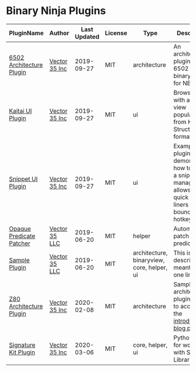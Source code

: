 # Binary Ninja Plugins

| PluginName | Author | Last Updated | License | Type | Description |
|------------|--------|--------------|---------|----------|-------------|
|[6502 Architecture Plugin](https://github.com/Vector35/6502)|[Vector 35 Inc](https://github.com/Vector35)|2019-09-27|MIT|architecture|An architecture plugin for 6502 and binary view for NES roms.|
|[Kaitai UI Plugin](https://github.com/Vector35/kaitai)|[Vector 35 Inc](https://github.com/Vector35)|2019-09-27|MIT|ui|Browse hex with a tree view populated from Kaitai Struct formats.|
|[Snippet UI Plugin](https://github.com/Vector35/snippets)|[Vector 35 Inc](https://github.com/Vector35)|2019-09-27|MIT|ui|Example UI plugin demonstrating how to create a snippet manager that allows for quick one-liners to be bound to hotkeys.|
|[Opaque Predicate Patcher](https://github.com/Vector35/OpaquePredicatePatcher)|[Vector 35 LLC](https://github.com/Vector35)|2019-06-20|MIT|helper|Automatically patch opaque predicates|
|[Sample Plugin](https://github.com/Vector35/sample_plugin)|[Vector 35 LLC](https://github.com/Vector35)|2019-06-20|MIT|architecture, binaryview, core, helper, ui|This is a short description meant to fit on one line.|
|[Z80 Architecture Plugin](https://github.com/Vector35/Z80)|[Vector 35 Inc](https://github.com/Vector35)|2020-02-08|MIT|architecture|Sample Z80 architecture plugin written to accompany the <a href='https://binary.ninja/2020/01/08/guide-to-architecture-plugins-part1.html'>introductory blog post</a>.|
|[Signature Kit Plugin](https://github.com/Vector35/sigkit)|[Vector 35 Inc](https://github.com/Vector35)|2020-03-06|MIT|core, helper, ui|Python tools for working with Signature Libraries|
